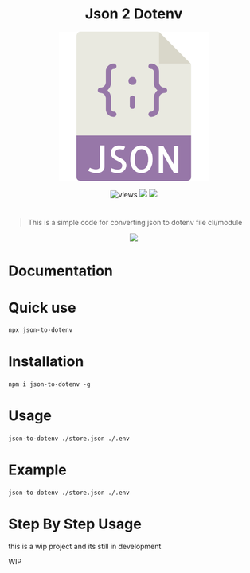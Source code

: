 <h1 align=center>Json 2 Dotenv</h1>
<p align=center>
<img src="./assets/icon.png" width=300 alt=views>
</p>

<p align=center>
<img src="https://img.shields.io/github/license/alestor123/JSON-TO-DOTENV" alt=views >
<a href="https://github.com/alestor123/JSON-TO-DOTENV/issues">
<img src="https://img.shields.io/github/issues-raw/alestor123/JSON-TO-DOTENV"></a>
<a href="https://www.npmjs.com/package/json-to-dotenv"><img src="https://img.shields.io/npm/v/json-to-dotenv"></a>
</p>

# 
> This is a simple code for converting json to dotenv file cli/module
<p align=center>
<a href="https://npmjs.org/package/json-to-dotenv">
<img src="https://nodei.co/npm/json-to-dotenv.png"></a>
</p>

# Documentation

# Quick use

``npx json-to-dotenv``

# Installation

``npm i json-to-dotenv -g ``

# Usage

``json-to-dotenv ./store.json ./.env``

# Example
``json-to-dotenv ./store.json ./.env ``

# Step By Step Usage
this is a wip project and its still in development 

WIP

